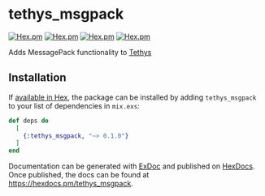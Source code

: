 # tethys_msgpack
[![Hex.pm](https://img.shields.io/hexpm/v/tethys_msgpack.svg)](https://hex.pm/packages/tethys_msgpack)
[![Hex.pm](https://img.shields.io/hexpm/dt/tethys_msgpack.svg)](https://hex.pm/packages/tethys_msgpack)
[![Hex.pm](https://img.shields.io/hexpm/dw/tethys_msgpack.svg)](https://hex.pm/packages/tethys_msgpack)
[![Hex.pm](https://img.shields.io/hexpm/dd/tethys_msgpack.svg)](https://hex.pm/packages/tethys_msgpack)

Adds MessagePack functionality to [Tethys](https://hex.pm/packages/tethys)

## Installation

If [available in Hex](https://hex.pm/docs/publish), the package can be installed
by adding `tethys_msgpack` to your list of dependencies in `mix.exs`:

```elixir
def deps do
  [
    {:tethys_msgpack, "~> 0.1.0"}
  ]
end
```

Documentation can be generated with [ExDoc](https://github.com/elixir-lang/ex_doc)
and published on [HexDocs](https://hexdocs.pm). Once published, the docs can
be found at <https://hexdocs.pm/tethys_msgpack>.


